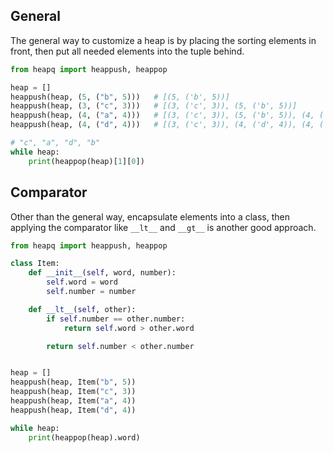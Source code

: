 
## General
The general way to customize a heap is by placing the sorting elements in front, then put all needed elements into the tuple behind.
```py
from heapq import heappush, heappop

heap = []
heappush(heap, (5, ("b", 5)))   # [(5, ('b', 5))]
heappush(heap, (3, ("c", 3)))   # [(3, ('c', 3)), (5, ('b', 5))]
heappush(heap, (4, ("a", 4)))   # [(3, ('c', 3)), (5, ('b', 5)), (4, ('a', 4))]
heappush(heap, (4, ("d", 4)))   # [(3, ('c', 3)), (4, ('d', 4)), (4, ('a', 4)), (5, ('b', 5))]

# "c", "a", "d", "b"
while heap:
    print(heappop(heap)[1][0])
```


## Comparator
Other than the general way, encapsulate elements into a class, then applying the comparator like `__lt__` and `__gt__` is another good approach.
```py
from heapq import heappush, heappop

class Item:
    def __init__(self, word, number):
        self.word = word
        self.number = number

    def __lt__(self, other):
        if self.number == other.number:
            return self.word > other.word

        return self.number < other.number


heap = []
heappush(heap, Item("b", 5))
heappush(heap, Item("c", 3))
heappush(heap, Item("a", 4))
heappush(heap, Item("d", 4))

while heap:
    print(heappop(heap).word)
```

